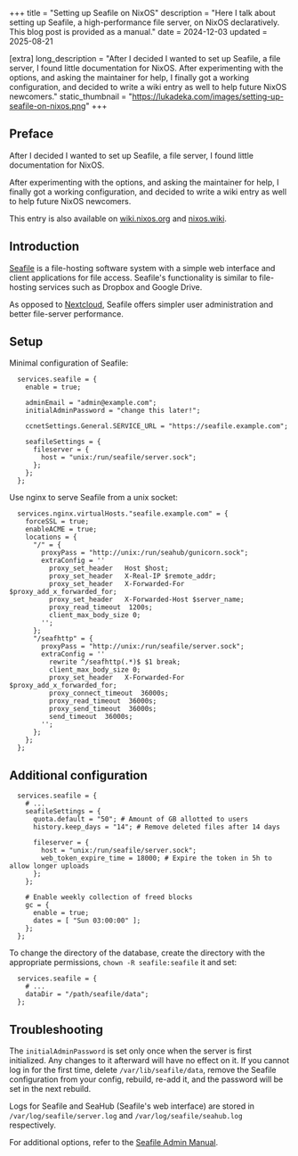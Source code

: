 +++
title = "Setting up Seafile on NixOS"
description = "Here I talk about setting up Seafile, a high-performance file server, on NixOS declaratively. This blog post is provided as a manual."
date = 2024-12-03
updated = 2025-08-21

[extra]
long_description = "After I decided I wanted to set up Seafile, a file server, I found little documentation for NixOS. After experimenting with the options, and asking the maintainer for help, I finally got a working configuration, and decided to write a wiki entry as well to help future NixOS newcomers."
static_thumbnail = "https://lukadeka.com/images/setting-up-seafile-on-nixos.png"
+++

## Preface
After I decided I wanted to set up Seafile, a file server, I found little
documentation for NixOS.

After experimenting with the options, and asking the maintainer for help, I
finally got a working configuration, and decided to write a wiki entry as well
to help future NixOS newcomers.

This entry is also available on
[wiki.nixos.org](https://wiki.nixos.org/wiki/Seafile) and
[nixos.wiki](https://nixos.wiki/wiki/Seafile).

## Introduction

[Seafile](https://www.seafile.com/) is a file-hosting software
system with a simple web interface and client applications for file
access. Seafile's functionality is similar to file-hosting services
such as Dropbox and Google Drive.

As opposed to [Nextcloud](https://nextcloud.com/), Seafile offers simpler
user administration and better file-server performance.

## Setup
Minimal configuration of Seafile:
```nix, copy
  services.seafile = {
    enable = true;

    adminEmail = "admin@example.com";
    initialAdminPassword = "change this later!";

    ccnetSettings.General.SERVICE_URL = "https://seafile.example.com";

    seafileSettings = {
      fileserver = {
        host = "unix:/run/seafile/server.sock";
      };
    };
  };
```

Use nginx to serve Seafile from a unix socket:
```nix, copy
  services.nginx.virtualHosts."seafile.example.com" = {
    forceSSL = true;
    enableACME = true;
    locations = {
      "/" = {
        proxyPass = "http://unix:/run/seahub/gunicorn.sock";
        extraConfig = ''
          proxy_set_header   Host $host;
          proxy_set_header   X-Real-IP $remote_addr;
          proxy_set_header   X-Forwarded-For $proxy_add_x_forwarded_for;
          proxy_set_header   X-Forwarded-Host $server_name;
          proxy_read_timeout  1200s;
          client_max_body_size 0;
        '';
      };
      "/seafhttp" = {
        proxyPass = "http://unix:/run/seafile/server.sock";
        extraConfig = ''
          rewrite ^/seafhttp(.*)$ $1 break;
          client_max_body_size 0;
          proxy_set_header   X-Forwarded-For $proxy_add_x_forwarded_for;
          proxy_connect_timeout  36000s;
          proxy_read_timeout  36000s;
          proxy_send_timeout  36000s;
          send_timeout  36000s;
        '';
      };
    };
  };
```

## Additional configuration
```nix, copy
  services.seafile = {
    # ...
    seafileSettings = {
      quota.default = "50"; # Amount of GB allotted to users
      history.keep_days = "14"; # Remove deleted files after 14 days

      fileserver = {
        host = "unix:/run/seafile/server.sock";
        web_token_expire_time = 18000; # Expire the token in 5h to allow longer uploads
      };
    };

    # Enable weekly collection of freed blocks
    gc = {
      enable = true;
      dates = [ "Sun 03:00:00" ];
    };
  };
```

To change the directory of the database, create the directory with the
appropriate permissions, `chown -R seafile:seafile` it and set:
```nix, copy
  services.seafile = {
    # ...
    dataDir = "/path/seafile/data";
  };
```

## Troubleshooting
The `initialAdminPassword` is set only once when the server is first
initialized. Any changes to it afterward will have no effect on it. If
you cannot log in for the first time, delete `/var/lib/seafile/data`,
remove the Seafile configuration from your config, rebuild, re-add it,
and the password will be set in the next rebuild.

Logs for Seafile and SeaHub (Seafile's web interface) are stored
in `/var/log/seafile/server.log` and `/var/log/seafile/seahub.log` respectively.

For additional options, refer to the [Seafile Admin
Manual](https://manual.seafile.com/13.0/config/).

